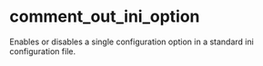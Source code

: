 # comment_out_ini_option
Enables or disables a single configuration option in a standard ini configuration file.
